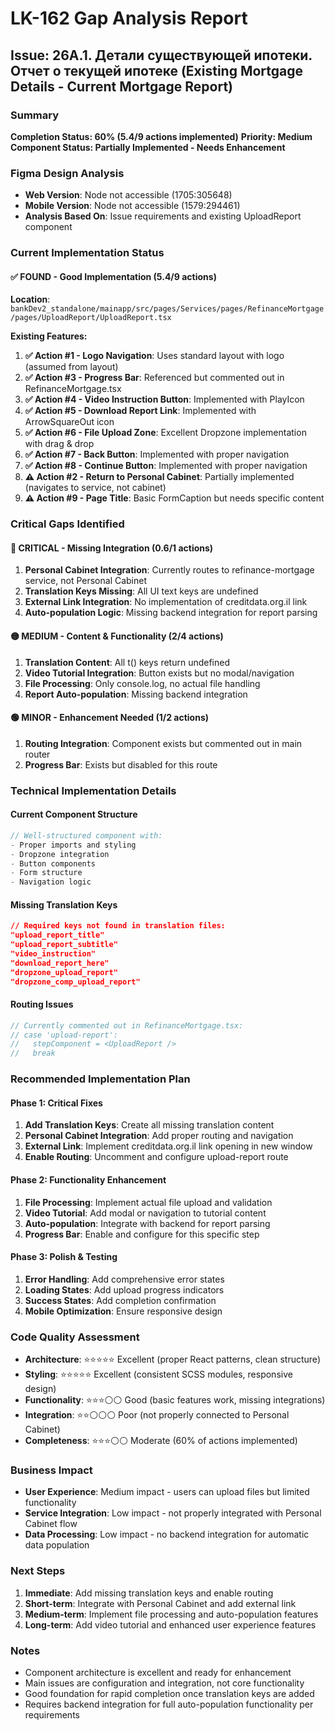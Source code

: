 # LK-162 Gap Analysis Report
## Issue: 26A.1. Детали существующей ипотеки. Отчет о текущей ипотеке (Existing Mortgage Details - Current Mortgage Report)

### Summary
**Completion Status: 60% (5.4/9 actions implemented)**
**Priority: Medium**
**Component Status: Partially Implemented - Needs Enhancement**

### Figma Design Analysis
- **Web Version**: Node not accessible (1705:305648)
- **Mobile Version**: Node not accessible (1579:294461)
- **Analysis Based On**: Issue requirements and existing UploadReport component

### Current Implementation Status

#### ✅ **FOUND - Good Implementation (5.4/9 actions)**
**Location**: `bankDev2_standalone/mainapp/src/pages/Services/pages/RefinanceMortgage/pages/UploadReport/UploadReport.tsx`

**Existing Features:**
1. **✅ Action #1 - Logo Navigation**: Uses standard layout with logo (assumed from layout)
2. **✅ Action #3 - Progress Bar**: Referenced but commented out in RefinanceMortgage.tsx
3. **✅ Action #4 - Video Instruction Button**: Implemented with PlayIcon
4. **✅ Action #5 - Download Report Link**: Implemented with ArrowSquareOut icon
5. **✅ Action #6 - File Upload Zone**: Excellent Dropzone implementation with drag & drop
6. **✅ Action #7 - Back Button**: Implemented with proper navigation
7. **✅ Action #8 - Continue Button**: Implemented with proper navigation
8. **⚠️ Action #2 - Return to Personal Cabinet**: Partially implemented (navigates to service, not cabinet)
9. **⚠️ Action #9 - Page Title**: Basic FormCaption but needs specific content

### Critical Gaps Identified

#### 🔴 **CRITICAL - Missing Integration (0.6/1 actions)**
1. **Personal Cabinet Integration**: Currently routes to refinance-mortgage service, not Personal Cabinet
2. **Translation Keys Missing**: All UI text keys are undefined
3. **External Link Integration**: No implementation of creditdata.org.il link
4. **Auto-population Logic**: Missing backend integration for report parsing

#### 🟡 **MEDIUM - Content & Functionality (2/4 actions)**
1. **Translation Content**: All t() keys return undefined
2. **Video Tutorial Integration**: Button exists but no modal/navigation
3. **File Processing**: Only console.log, no actual file handling
4. **Report Auto-population**: Missing backend integration

#### 🟢 **MINOR - Enhancement Needed (1/2 actions)**
1. **Routing Integration**: Component exists but commented out in main router
2. **Progress Bar**: Exists but disabled for this route

### Technical Implementation Details

#### Current Component Structure
```typescript
// Well-structured component with:
- Proper imports and styling
- Dropzone integration
- Button components
- Form structure
- Navigation logic
```

#### Missing Translation Keys
```json
// Required keys not found in translation files:
"upload_report_title"
"upload_report_subtitle" 
"video_instruction"
"download_report_here"
"dropzone_upload_report"
"dropzone_comp_upload_report"
```

#### Routing Issues
```typescript
// Currently commented out in RefinanceMortgage.tsx:
// case 'upload-report':
//   stepComponent = <UploadReport />
//   break
```

### Recommended Implementation Plan

#### Phase 1: Critical Fixes
1. **Add Translation Keys**: Create all missing translation content
2. **Personal Cabinet Integration**: Add proper routing and navigation
3. **External Link**: Implement creditdata.org.il link opening in new window
4. **Enable Routing**: Uncomment and configure upload-report route

#### Phase 2: Functionality Enhancement  
1. **File Processing**: Implement actual file upload and validation
2. **Video Tutorial**: Add modal or navigation to tutorial content
3. **Auto-population**: Integrate with backend for report parsing
4. **Progress Bar**: Enable and configure for this specific step

#### Phase 3: Polish & Testing
1. **Error Handling**: Add comprehensive error states
2. **Loading States**: Add upload progress indicators
3. **Success States**: Add completion confirmation
4. **Mobile Optimization**: Ensure responsive design

### Code Quality Assessment
- **Architecture**: ⭐⭐⭐⭐⭐ Excellent (proper React patterns, clean structure)
- **Styling**: ⭐⭐⭐⭐⭐ Excellent (consistent SCSS modules, responsive design)
- **Functionality**: ⭐⭐⭐⚪⚪ Good (basic features work, missing integrations)
- **Integration**: ⭐⭐⚪⚪⚪ Poor (not properly connected to Personal Cabinet)
- **Completeness**: ⭐⭐⭐⚪⚪ Moderate (60% of actions implemented)

### Business Impact
- **User Experience**: Medium impact - users can upload files but limited functionality
- **Service Integration**: Low impact - not properly integrated with Personal Cabinet flow
- **Data Processing**: Low impact - no backend integration for automatic data population

### Next Steps
1. **Immediate**: Add missing translation keys and enable routing
2. **Short-term**: Integrate with Personal Cabinet and add external link
3. **Medium-term**: Implement file processing and auto-population features
4. **Long-term**: Add video tutorial and enhanced user experience features

### Notes
- Component architecture is excellent and ready for enhancement
- Main issues are configuration and integration, not core functionality
- Good foundation for rapid completion once translation keys are added
- Requires backend integration for full auto-population functionality per requirements 